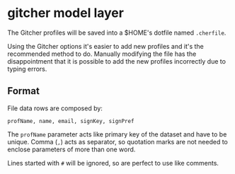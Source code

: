 # gitcher model layer

The Gitcher profiles will be saved into a $HOME's dotfile named `.cherfile`.

Using the Gitcher options it's easier to add new profiles and it's the recommended method to do. Manually modifying the file has the disappointment that it is possible to add the new profiles incorrectly due to typing errors.


## Format

File data rows are composed by:

`profName, name, email, signKey, signPref`

The `profName` parameter acts like primary key of the dataset and have to be unique. Comma (`,`) acts as separator, so quotation marks are not needed to enclose parameters of more than one word.

Lines started with `#` will be ignored, so are perfect to use like comments.

